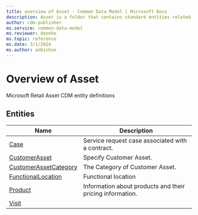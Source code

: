 ```yaml
---
title: overview of Asset - Common Data Model | Microsoft Docs
description: Asset is a folder that contains standard entities related to the Common Data Model.
author: cdm-publisher
ms.service: common-data-model
ms.reviewer: deonhe
ms.topic: reference 
ms.date: 3/1/2024
ms.author: anbichse
---
```


# Overview of Asset

Microsoft Retail Asset CDM entity definitions  

## Entities

|Name|Description|
|---|---|
|[Case](Case.md)|Service request case associated with a contract.|
|[CustomerAsset](CustomerAsset.md)|Specify Customer Asset.|
|[CustomerAssetCategory](CustomerAssetCategory.md)|The Category of Customer Asset.|
|[FunctionalLocation](FunctionalLocation.md)|Functional location|
|[Product](Product.md)|Information about products and their pricing information.|
|[Visit](Visit.md)||

